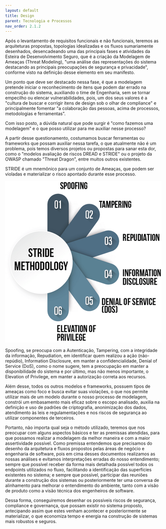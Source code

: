 ```yaml
---
layout: default
title: Design 
parent: Tecnologia e Processos
nav_order: 2.1.2
---
```


Após o levantamento de requisitos funcionais e não funcionais, teremos as arquiteturas propostas, topologias idealizadas e os fluxos sumariamente desenhados, desencadeando uma das principais fases e atividades da Esteira de Desenvolvimento Seguro, que é a criação da Modelagem de Ameaças (Threat Modeling), "uma análise das representações do sistema destacando as principais preocupações de segurança e privacidade", conforme visto na definição desse elemento em seu manifesto. 

Um ponto que deve ser destacado nessa fase, é que a modelagem pretende iniciar o reconhecimento de itens que podem dar errado na construção do sistema, auxiliando o time de Engenharia, sem se tornar empecilho ou elencar vulnerabilidades, pois, um dos seus valores é a "cultura de buscar e corrigir itens de design sob o olhar de compliance" e principalmente fomentar "a colaboração das pessoas, acima de processos, metodologias e ferramentas". 

Com isso posto, a dúvida natural que pode surgir é "como fazemos uma modelagem" e o que posso utilizar para me auxiliar nesse processo? 

A partir desse questionamento, costumamos buscar ferramentas ou frameworks que possam auxiliar nessa tarefa, o que atualmente não é um problema, pois temos diversos projetos ou propostas para sanar esta dor, como o "modelos avaliação de riscos DREAD e STRIDE" ou o projeto da OWASP chamado "Threat Dragon", entre muitos outros existentes. 

STRIDE é um mnemônico para um conjunto de Ameaças, que podem ser violadas e materializar o risco apontado durante esse processo. 

![STRIDE](STRIDE.jpg)

Spoofing, se preocupa com a Autenticação, Tampering, com a integridade da informação, Repudiation, em identificar quem realizou a ação (não-repúdio), Information Disclosure, em manter a confidencialidade, Denial of Service (DoS), como o nome sugere, tem a preocupação em manter a disponibilidade do sistema e por último, mas não menos importante, o Elevation of Privilege, em manter a autorização correta aos recursos. 

Além desse, todos os outros modelos e frameworks, possuem tipos de ameaças como foco e busca evitar suas violações, o que nos permite utilizar mais de um modelo durante o nosso processo de modelagem, constrói um embasamento mais eficaz sobre o escopo analisado, auxilia na definição e uso de padrões de criptografia, anonimização dos dados, atendimento às leis e regulamentações e nos riscos de segurança ao utilizar componentes de terceiros. 

Portanto, não importa qual seja o método utilizado, teremos que nos preocupar com alguns aspectos básicos e ter as premissas atendidas, para que possamos realizar a modelagem da melhor maneira e com a maior assertividade possível. Como premissa entendemos que precisamos do desenho da arquitetura e fluxos propostos pelas áreas de negócio e engenharia de software, pois em cima desses documentos realizamos as nossas análises e evitamos interpretações erradas do nosso entendimento; sempre que possível receber da forma mais detalhada possível todos os endpoints utilizados no fluxo, facilitando a identificação das superfícies existentes no sistema; e sempre que possível, participar das reuniões durante a construção dos sistemas ou posteriormente ter uma conversa de alinhamento para melhorar o entendimento do ambiente, tanto com a visão de produto como a visão técnica dos engenheiros de software. 

Dessa forma, conseguiremos desenhar os possíveis riscos de segurança, compliance e governança, que possam existir no sistema proposto, antecipando assim que estes venham acontecer e posteriormente se materializar, o que economiza tempo e energia na construção de sistemas mais robustos e seguros.
